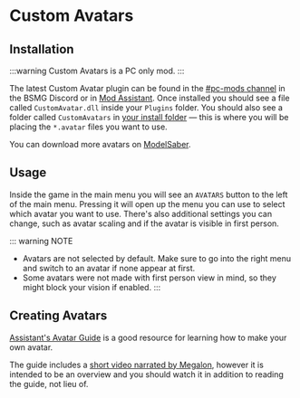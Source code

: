 # Custom Avatars

## Installation

:::warning Custom Avatars is a PC only mod. :::

The latest Custom Avatar plugin can be found in the [#pc-mods channel](https://discord.gg/beatsabermods) in the BSMG Discord or in [Mod Assistant](https://github.com/Assistant/ModAssistant). Once installed you should see a file called `CustomAvatar.dll` inside your `Plugins` folder. You should also see a folder called `CustomAvatars` in [your install folder](/faq/install-folder.md) — this is where you will be placing the `*.avatar` files you want to use.

You can download more avatars on [ModelSaber](https://modelsaber.com/Avatars/).

## Usage
Inside the game in the main menu you will see an `AVATARS` button to the left of the main menu. Pressing it will open up the menu you can use to select which avatar you want to use. There's also additional settings you can change, such as avatar scaling and if the avatar is visible in first person.

::: warning NOTE

* Avatars are not selected by default. Make sure to go into the right menu and switch to an avatar if none appear at first.
* Some avatars were not made with first person view in mind, so they might block your vision if enabled. :::

## Creating Avatars
[Assistant's Avatar Guide](./avatars-guide.md) is a good resource for learning how to make your own avatar.

The guide includes a [short video narrated by Megalon](./avatars-guide.md#videos), however it is intended to be an overview and you should watch it in addition to reading the guide, not lieu of.
